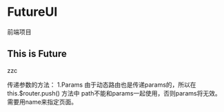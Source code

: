 # FutureUI
前端项目

## This is Future

zzc

传递参数的方法： 
1.Params 
由于动态路由也是传递params的，所以在 this.$router.push() 方法中 path不能和params一起使用，否则params将无效。需要用name来指定页面。 

